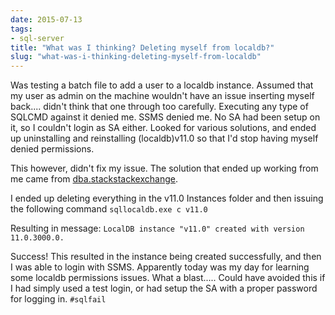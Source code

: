```yaml
---
date: 2015-07-13
tags:
- sql-server
title: "What was I thinking? Deleting myself from localdb?"
slug: "what-was-i-thinking-deleting-myself-from-localdb"
---
```


Was testing a batch file to add a user to a localdb instance. Assumed that my user as admin on the machine wouldn't have an issue inserting myself back.... didn't think that one through too carefully. Executing any type of SQLCMD against it denied me. SSMS denied me. No SA had been setup on it, so I couldn't login as SA either. Looked for various solutions, and ended up uninstalling and reinstalling (localdb)v11.0 so that I'd stop having myself denied permissions.

This however, didn't fix my issue. The solution that ended up working from me came from [dba.stackstackexchange](http://dba.stackexchange.com/questions/30383/cannot-start-sqllocaldb-instance-with-my-windows-account).

I ended up deleting everything in the v11.0 Instances folder and then issuing the following command `sqllocaldb.exe c v11.0`

Resulting in message: `LocalDB instance "v11.0" created with version 11.0.3000.0.`

Success! This resulted in the instance being created successfully, and then I was able to login with SSMS. Apparently today was my day for learning some localdb permissions issues. What a blast..... Could have avoided this if I had simply used a test login, or had setup the SA with a proper password for logging in. `#sqlfail`

